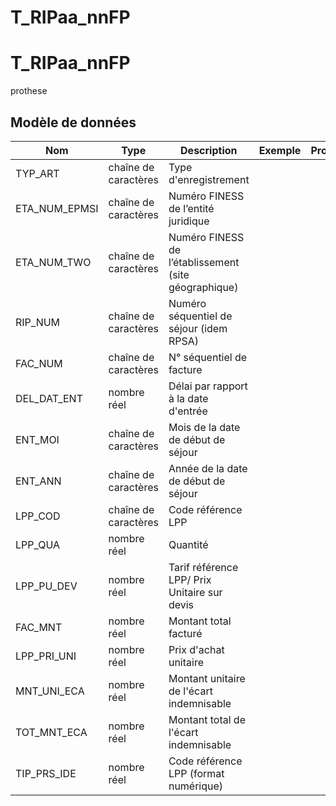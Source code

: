 # T_RIPaa_nnFP

<!-- ATTENTION : Ne pas supprimer ou modifier la ligne ci-dessous -->
# T_RIPaa_nnFP

prothese


## Modèle de données

|Nom|Type|Description|Exemple|Propriétés|
|-|-|-|-|-|
|TYP_ART|chaîne de caractères|Type d'enregistrement|||
|ETA_NUM_EPMSI|chaîne de caractères|Numéro FINESS de l’entité juridique|||
|ETA_NUM_TWO|chaîne de caractères|Numéro FINESS de l’établissement (site géographique)|||
|RIP_NUM|chaîne de caractères|Numéro séquentiel de séjour (idem RPSA)|||
|FAC_NUM|chaîne de caractères|N° séquentiel de facture|||
|DEL_DAT_ENT|nombre réel|Délai par rapport à la date d'entrée|||
|ENT_MOI|chaîne de caractères|Mois de la date de début de séjour|||
|ENT_ANN|chaîne de caractères|Année de la date de début de séjour|||
|LPP_COD|chaîne de caractères|Code référence LPP|||
|LPP_QUA|nombre réel|Quantité|||
|LPP_PU_DEV|nombre réel|Tarif référence LPP/ Prix Unitaire sur devis|||
|FAC_MNT|nombre réel|Montant total facturé|||
|LPP_PRI_UNI|nombre réel|Prix d'achat unitaire|||
|MNT_UNI_ECA|nombre réel|Montant unitaire de l'écart indemnisable|||
|TOT_MNT_ECA|nombre réel|Montant total de l'écart indemnisable|||
|TIP_PRS_IDE|nombre réel|Code référence LPP (format numérique)|||

<!-- ATTENTION : Ne pas supprimer ou modifier la ligne ci-dessus -->
